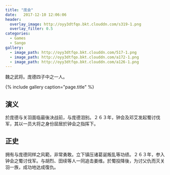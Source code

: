 ```yaml
---
title: "庞会"
date:   2017-12-10 12:06:06
header:
  overlay_image: http://oyy3dtfqo.bkt.clouddn.com/s319-1.png
  overlay_filter: 0.5
categories:
  - Games
  - Sango
gallery:
  - image_path: http://oyy3dtfqo.bkt.clouddn.com/517-1.png
  - image_path: http://oyy3dtfqo.bkt.clouddn.com/a172-1.png
  - image_path: http://oyy3dtfqo.bkt.clouddn.com/a126-1.png
---
```


魏之武将。庞德四子中之一人。

{% include gallery caption="page.title" %}

## 演义

於庞德与关羽面临最後决战前，与庞德泪别。２６３年，钟会及邓艾发起蜀讨伐军，其以一员大将之身份屈居於钟会之指挥下。

## 正史

拥有与庞德同样之风範，非常勇敢。立下镇压诸葛诞叛乱等功绩。２６３年，参入钟会之蜀讨伐军。与胡烈、田续等人一同追击姜维。於蜀投降後，为讨父仇而灭关羽一族，成功地达成復仇。